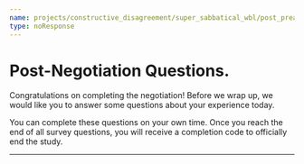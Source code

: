 ```yaml
---
name: projects/constructive_disagreement/super_sabbatical_wbl/post_preamble.md
type: noResponse
---
```


# Post-Negotiation Questions.

Congratulations on completing the negotiation! Before we wrap up, we would like you to answer some questions about your experience today. 

You can complete these questions on your own time. Once you reach the end of all survey questions, you will receive a completion code to officially end the study.

---
